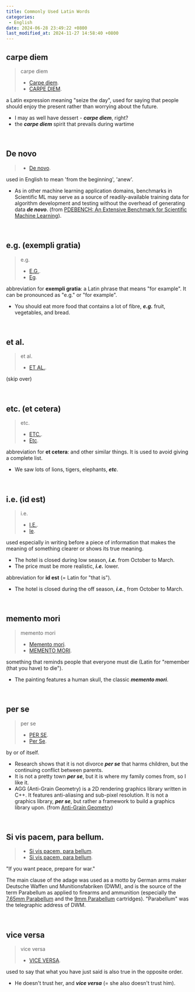 ```yaml
---
title: Commonly Used Latin Words
categories:
 - English
date: 2024-06-28 23:49:22 +0800
last_modified_at: 2024-11-27 14:58:40 +0800
---
```


## carpe diem

> carpe diem
>
> - [Carpe diem](https://en.wikipedia.org/wiki/Carpe_diem).
> - [CARPE DIEM](https://dictionary.cambridge.org/dictionary/english/carpe-diem).

a Latin expression meaning "seize the day", used for saying that people should enjoy the present rather than worrying about the future.

- I may as well have dessert - ***carpe diem***, right?
- the ***carpe diem*** spirit that prevails during wartime

<br>

## De novo

> - [De novo](https://en.wikipedia.org/wiki/De_novo).

used in English to mean 'from the beginning', 'anew'.

- As in other machine learning application domains, benchmarks in Scientific ML may serve as a source of readily-available training data for algorithm development and testing without the overhead of generating data ***de novo***. (from [PDEBENCH: An Extensive Benchmark for Scientific Machine Learning](https://arxiv.org/abs/2210.07182)).

<br>

## e.g. (exempli gratia)

> e.g.
>
> - [E.G.](https://dictionary.cambridge.org/dictionary/english/eg?q=e.g.).
> - [Eg](https://youglish.com/pronounce/e.g./english).

abbreviation for **exempli gratia**: a Latin phrase that means "for example". It can be pronounced as "e.g." or "for example".

- You should eat more food that contains a lot of fibre, ***e.g.*** fruit, vegetables, and bread.

<br>

## et al.

> et al.
>
> - [ET AL.](https://dictionary.cambridge.org/dictionary/english/et-al).

(skip over)

<br>

## etc. (et cetera)

> etc.
>
> - [ETC.](https://dictionary.cambridge.org/dictionary/english/etc).
> - [Etc](https://youglish.com/pronounce/etc/english).

abbreviation for **et cetera**: and other similar things. It is used to avoid giving a complete list.

- We saw lots of lions, tigers, elephants, ***etc***.

<br>

## i.e. (id est)

> i.e. 
>
> - [I.E.](https://dictionary.cambridge.org/dictionary/english/ie).
> - [Ie](https://youglish.com/pronounce/i.e./english).

used especially in writing before a piece of information that makes the meaning of something clearer or shows its true meaning.

- The hotel is closed during low season, ***i.e.*** from October to March.
- The price must be more realistic, ***i.e.*** lower.

abbreviation for **id est** (= Latin for "that is").

- The hotel is closed during the off season, ***i.e.***, from October to March.

<br>

## memento mori

> memento mori
>
> - [Memento mori](https://en.wikipedia.org/wiki/Memento_mori).
> - [MEMENTO MORI](https://dictionary.cambridge.org/dictionary/english/memento-mori).

something that reminds people that everyone must die (Latin for "remember (that you have) to die").

- The painting features a human skull, the classic ***memento mori***.

<br>

## per se

> per se
>
> - [PER SE](https://dictionary.cambridge.org/dictionary/english/per-se).
> - [Per Se](https://youglish.com/pronounce/per%20se/english).

by or of itself.

- Research shows that it is not divorce ***per se*** that harms children, but the continuing conflict between parents.
- It is not a pretty town ***per se***, but it is where my family comes from, so I like it.
- AGG (Anti-Grain Geometry) is a 2D rendering graphics library written in C\+\+. It features anti-aliasing and sub-pixel resolution. It is not a graphics library, ***per se***, but rather a framework to build a graphics library upon. (from [Anti-Grain Geometry](https://en.wikipedia.org/wiki/Anti-Grain_Geometry))

<br>

## Si vis pacem, para bellum.

> - [Si vis pacem, para bellum](https://en.wikipedia.org/wiki/Si_vis_pacem,_para_bellum).
> - [Si vis pacem, para bellum](https://www.merriam-webster.com/dictionary/si%20vis%20pacem%2C%20para%20bellum).

"If you want peace, prepare for war."

The main clause of the adage was used as a motto by German arms maker Deutsche Waffen und Munitionsfabriken (DWM), and is the source of the term Parabellum as applied to firearms and ammunition (especially the [7.65mm Parabellum](https://en.wikipedia.org/wiki/7.65%C3%9721mm_Parabellum) and the [9mm Parabellum](https://en.wikipedia.org/wiki/9%C3%9719mm_Parabellum) cartridges). "Parabellum" was the telegraphic address of DWM.

<br>

## vice versa

> vice versa
>
> - [VICE VERSA](https://dictionary.cambridge.org/dictionary/english/vice-versa).

used to say that what you have just said is also true in the opposite order.

- He doesn't trust her, and ***vice versa*** (= she also doesn't trust him).
